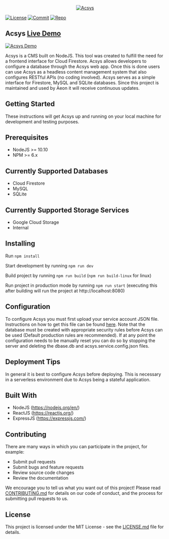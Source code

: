 <p align="center">
  <a href="https://acsys.io">
    <img alt="Acsys" src="https://storage.googleapis.com/acsys-common-storage/images/acsys-graphic.jpg">
  </a>
</p>

[![License](https://img.shields.io/github/license/aeon-software/acsys)](LICENSE.md)
[![Commit](https://img.shields.io/github/last-commit/aeon-software/acsys)](https://github.com/aeon-software/acsys/commits)
[![Repo](https://img.shields.io/github/repo-size/aeon-software/acsys)](https://github.com/aeon-software/acsys)

## Acsys [Live Demo](https://demo.acsys.io/)

<a href="https://demo.acsys.io">
  <img align="center" alt="Acsys Demo" src="https://storage.googleapis.com/acsys-294722.appspot.com/media/acsys_gif.gif">
</a>

Acsys is a CMS built on NodeJS. This tool was created to fulfill the need for a frontend interface for Cloud Firestore. Acsys allows developers to configure a database through the Acsys web app. Once this is done users can use Acsys as a headless content management system that also configures RESTful APIs (no coding involved). Acsys serves as a simple interface for Firestore, MySQL and SQLite databases. Since this project is maintained and used by Aeon it will receive continuous updates.

## Getting Started

These instructions will get Acsys up and running on your local machine for development and testing purposes.

## Prerequisites

- NodeJS >= 10.10
- NPM >= 6.x

## Currently Supported Databases

- Cloud Firestore
- MySQL
- SQLite

## Currently Supported Storage Services

- Google Cloud Storage
- Internal

## Installing

Run `npm install`

Start development by running `npm run dev`

Build project by running `npm run build` (`npm run build-linux` for linux)

Run project in production mode by running `npm run start` (executing this after building will run the project at http://localhost:8080)

## Configuration

To configure Acsys you must first upload your service account JSON file. Instructions on how to get this file can be found [here](https://cloud.google.com/iam/docs/creating-managing-service-account-keys). Note that the database must be created with appropriate security rules before Acsys can be used (Default production rules are recommended). If at any point the configuration needs to be manually reset you can do so by stopping the server and deleting the dbase.db and acsys.service.config.json files.

## Deployment Tips

In general it is best to configure Acsys before deploying. This is necessary in a serverless environment due to Acsys being a stateful application.

## Built With

- NodeJS (https://nodejs.org/en/)
- ReactJS (https://reactjs.org/)
- ExpressJS (https://expressjs.com/)

## Contributing

There are many ways in which you can participate in the project, for example:

- Submit pull requests
- Submit bugs and feature requests
- Review source code changes
- Review the documentation

We encourage you to tell us what you want out of this project! Please read [CONTRIBUTING.md](CONTRIBUTING.md) for details on our code of conduct, and the process for submitting pull requests to us.

## License

This project is licensed under the MIT License - see the [LICENSE.md](LICENSE.md) file for details.
